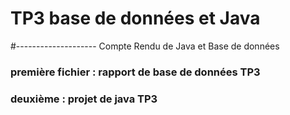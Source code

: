 # TP3 base de données et Java
#-------------------- Compte Rendu de Java et Base de données
###  première fichier : rapport de base de données TP3
### deuxième : projet de java  TP3